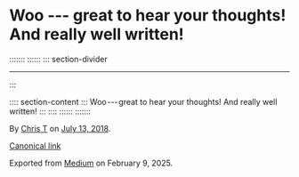 <div>

# Woo --- great to hear your thoughts! And really well written! 

</div>

::::::: 
:::::: 
::: section-divider

------------------------------------------------------------------------
:::

:::: section-content
::: 
Woo --- great to hear your thoughts! And really well written!
:::
::::
::::::
:::::::

By [Chris T](https://medium.com/@ctdesign) on [July
13, 2018](https://medium.com/p/ec8ddd73c2ab).

[Canonical
link](https://medium.com/@ctdesign/woo-great-to-hear-your-thoughts-ec8ddd73c2ab)

Exported from [Medium](https://medium.com) on February 9, 2025.
